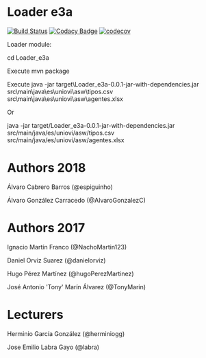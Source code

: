 # Loader e3a

[![Build Status](https://travis-ci.org/Arquisoft/Loader_e3a.svg?branch=master)](https://travis-ci.org/Arquisoft/Loader_e3a)
[![Codacy Badge](https://api.codacy.com/project/badge/Grade/e89ecf2799b8400580f767eb000d0380)](https://www.codacy.com/app/jelabra/Loader_e3a?utm_source=github.com&amp;utm_medium=referral&amp;utm_content=Arquisoft/Loader_e3a&amp;utm_campaign=Badge_Grade)
[![codecov](https://codecov.io/gh/Arquisoft/Loader_e3a/branch/master/graph/badge.svg)](https://codecov.io/gh/Arquisoft/Loader_e3a)



Loader module:

cd Loader_e3a

Execute mvn package

Execute java -jar target\Loader_e3a-0.0.1-jar-with-dependencies.jar src\main\java\es\uniovi\asw\tipos.csv src\main\java\es\uniovi\asw\agentes.xlsx

Or

java -jar target/Loader_e3a-0.0.1-jar-with-dependencies.jar src/main/java/es/uniovi/asw/tipos.csv src/main/java/es/uniovi/asw/agentes.xlsx


# Authors 2018

Álvaro Cabrero Barros (@espiguinho)

Álvaro González Carracedo (@AlvaroGonzalezC)



# Authors 2017

Ignacio Martín Franco (@NachoMartin123)

Daniel Orviz Suarez (@danielorviz)

Hugo Pérez Martínez (@hugoPerezMartinez)

José Antonio 'Tony' Marín Álvarez (@TonyMarin)

# Lecturers

Herminio García González (@herminiogg)

Jose Emilio Labra Gayo (@labra)
